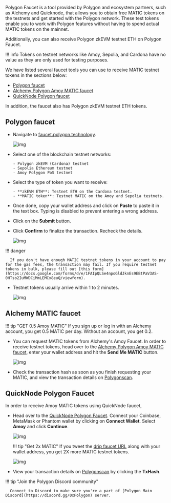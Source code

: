 Polygon Faucet is a tool provided by Polygon and ecosystem partners, such as Alchemy and Quicknode, that allows you to obtain free MATIC tokens on the testnets and get started with the Polygon network. These test tokens enable you to work with Polygon features without having to spend actual MATIC tokens on the mainnet.

Additionally, you can also receive Polygon zkEVM testnet ETH on Polygon Faucet.

!!! info
      Tokens on testnet networks like Amoy, Sepolia, and Cardona have no value as they are only used for testing purposes.

We have listed several faucet tools you can use to receive MATIC testnet tokens in the sections below:

- [Polygon faucet](https://faucet.polygon.technology/)
- [Alchemy Polygon Amoy MATIC faucet](https://www.alchemy.com/faucets/polygon-amoy)
- [QuickNode Polygon faucet](https://faucet.quicknode.com/polygon)

In addition, the faucet also has Polygon zkEVM testnet ETH tokens.

## Polygon faucet

- Navigate to [faucet.polygon.technology](https://faucet.polygon.technology/).

   ![img](../../img/tools/gas/faucet.png)

- Select one of the blockchain testnet networks:
  
      - Polygon zkEVM (Cardona) testnet
      - Sepolia Ethereum testnet
      - Amoy Polygon PoS testnet

- Select the type of token you want to receive:
  
      - **zkEVM ETH**: Testnet ETH on the Cardona testnet.
      - **MATIC token**: Testnet MATIC on the Amoy and Sepolia testnets.

- Once done, copy your wallet address and click on **Paste** to paste it in the text box. Typing is disabled to prevent entering a wrong address. 

- Click on the **Submit** button. 

- Click **Confirm** to finalize the transaction. Recheck the details.

   ![img](../../img/tools/gas/confirm-transaction.png)

!!! danger

      If you don't have enough MATIC testnet tokens in your account to pay for the gas fees, the transaction may fail. If you require testnet tokens in bulk, please fill out [this form](https://docs.google.com/forms/d/e/1FAIpQLSe4npoGldJknEs9EBtPaV3AS-0HTso2IuMWDCiMmLEMCx8euQ/viewform).

- Testnet tokens usually arrive within 1 to 2 minutes.

   ![img](../../img/tools/gas/success.png)

## Alchemy MATIC faucet

!!! tip "GET 0.5 Amoy MATIC"
      If you sign up or log in with an Alchemy account, you get 0.5 MATIC per day. Without an account, you get 0.2.

- You can request MATIC tokens from Alchemy's Amoy Faucet. In order to receive testnet tokens, head over to the [Alchemy Polygon Amoy MATIC faucet](https://www.alchemy.com/faucets/polygon-amoy), enter your wallet address and hit the **Send Me MATIC** button.

   ![img](../../img/tools/gas/alchemy-faucet1.png)

- Check the transaction hash as soon as you finish requesting your MATIC, and view the transaction details on [Polygonscan](https://mumbai.polygonscan.com/).

## QuickNode Polygon Faucet

In order to receive Amoy MATIC tokens using QuickNode faucet,

- Head over to the [QuickNode Polygon Faucet](https://faucet.quicknode.com/polygon). Connect your Coinbase, MetaMask or Phantom wallet by clicking on **Connect Wallet**. Select **Amoy** and click **Continue**.

   ![img](../../img/tools/gas/quicknode-faucet2.png)

   !!! tip "Get 2x MATIC"
      If you tweet the [drip faucet URL](https://faucet.quicknode.com/drip) along with your wallet address, you get 2X more MATIC testnet tokens.

   ![img](../../img/tools/gas/quicknode-faucet3.png)

- View your transaction details on [Polygonscan](https://mumbai.polygonscan.com/) by clicking the **TxHash**.

!!! tip "Join the Polygon Discord community"

      Connect to Discord to make sure you're a part of [Polygon Main Discord](https://discord.gg/0xPolygon) server.
